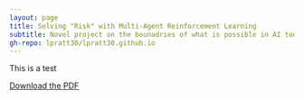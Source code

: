 ```yaml
---
layout: page
title: Solving "Risk" with Multi-Agent Reinforcement Learning
subtitle: Novel project on the bounadries of what is possible in AI today
gh-repo: lpratt30/lpratt30.github.io
---
```


This is a test

[Download the PDF](../assets/pdf/Introduction_to_Computer_Science_Java_CSC_110AB_FALL_2020.pdf)
